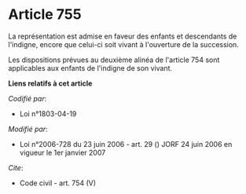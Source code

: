 # Article 755

La représentation est admise en faveur des enfants et descendants de l'indigne, encore que celui-ci soit vivant à l'ouverture
de la succession. 

Les dispositions prévues au deuxième alinéa de l'article 754 sont applicables aux enfants de l'indigne de son vivant.

**Liens relatifs à cet article**

_Codifié par_:

  - Loi n°1803-04-19

_Modifié par_:

  - Loi n°2006-728 du 23 juin 2006 - art. 29 () JORF 24 juin 2006 en vigueur le 1er janvier 2007

_Cite_:

  - Code civil - art. 754 (V)
